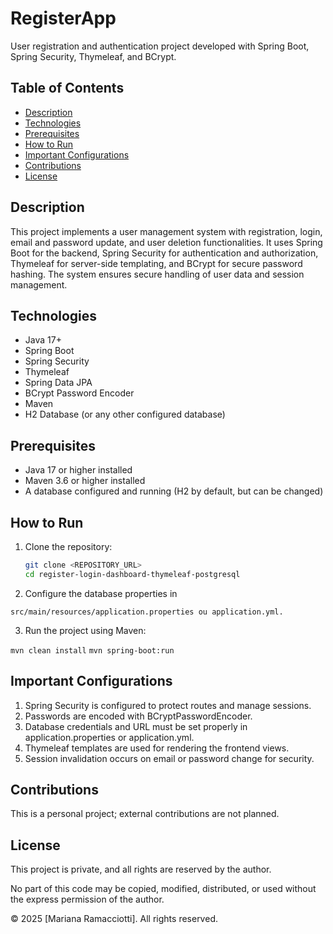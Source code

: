 # RegisterApp

User registration and authentication project developed with Spring Boot, Spring Security, Thymeleaf, and BCrypt.

## Table of Contents

- [Description](#description)
- [Technologies](#technologies)
- [Prerequisites](#prerequisites)
- [How to Run](#how-to-run)
- [Important Configurations](#important-configurations)
- [Contributions](#contributions)
- [License](#license)

## Description

This project implements a user management system with registration, login, email and password update, and user deletion functionalities. It uses Spring Boot for the backend, Spring Security for authentication and authorization, Thymeleaf for server-side templating, and BCrypt for secure password hashing. The system ensures secure handling of user data and session management.

## Technologies

- Java 17+
- Spring Boot
- Spring Security
- Thymeleaf
- Spring Data JPA
- BCrypt Password Encoder
- Maven
- H2 Database (or any other configured database)

## Prerequisites

- Java 17 or higher installed
- Maven 3.6 or higher installed
- A database configured and running (H2 by default, but can be changed)

## How to Run

1. Clone the repository:
   
   ```bash
   git clone <REPOSITORY_URL>
   cd register-login-dashboard-thymeleaf-postgresql
   ```
   
2. Configure the database properties in
 
 ```src/main/resources/application.properties ou application.yml. ```

3. Run the project using Maven:
  
  ```mvn clean install```
  ```mvn spring-boot:run```

## Important Configurations

1) Spring Security is configured to protect routes and manage sessions.
2) Passwords are encoded with BCryptPasswordEncoder.
3) Database credentials and URL must be set properly in application.properties or application.yml.
4) Thymeleaf templates are used for rendering the frontend views.
5) Session invalidation occurs on email or password change for security.

## Contributions

This is a personal project; external contributions are not planned.

## License

This project is private, and all rights are reserved by the author.

No part of this code may be copied, modified, distributed, or used without the express permission of the author.

© 2025 [Mariana Ramacciotti]. All rights reserved.
